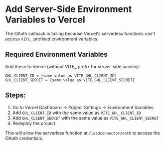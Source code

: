 # Add Server-Side Environment Variables to Vercel

The OAuth callback is failing because Vercel's serverless functions can't access `VITE_` prefixed environment variables.

## Required Environment Variables

Add these to Vercel (without VITE_ prefix for server-side access):

```
GHL_CLIENT_ID = [same value as VITE_GHL_CLIENT_ID]
GHL_CLIENT_SECRET = [same value as VITE_GHL_CLIENT_SECRET]
```

## Steps:
1. Go to Vercel Dashboard → Project Settings → Environment Variables
2. Add `GHL_CLIENT_ID` with the same value as `VITE_GHL_CLIENT_ID`
3. Add `GHL_CLIENT_SECRET` with the same value as `VITE_GHL_CLIENT_SECRET`
4. Redeploy the project

This will allow the serverless function at `/leadconnector/oath` to access the OAuth credentials.
